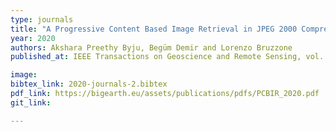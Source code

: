 ```yaml
---
type: journals
title: "A Progressive Content Based Image Retrieval in JPEG 2000 Compressed Remote Sensing Archives"
year: 2020
authors: Akshara Preethy Byju, Begüm Demir and Lorenzo Bruzzone
published_at: IEEE Transactions on Geoscience and Remote Sensing, vol. 58, no. 8, pp. 5739-5751, 2020

image:
bibtex_link: 2020-journals-2.bibtex
pdf_link: https://bigearth.eu/assets/publications/pdfs/PCBIR_2020.pdf
git_link:

---
```


